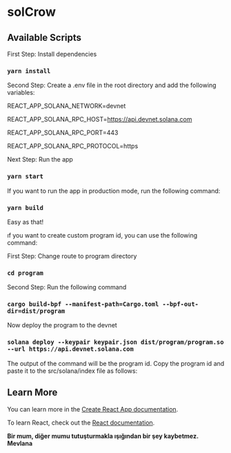 # solCrow

## Available Scripts

First Step: Install dependencies

### `yarn install`

Second Step: Create a .env file in the root directory and add the following variables:

REACT_APP_SOLANA_NETWORK=devnet

REACT_APP_SOLANA_RPC_HOST=https://api.devnet.solana.com

REACT_APP_SOLANA_RPC_PORT=443

REACT_APP_SOLANA_RPC_PROTOCOL=https

Next Step: Run the app

### `yarn start`


If you want to run the app in production mode, run the following command:

### `yarn build`


Easy as that!


ıf you want to create custom program id, you can use the following command:

First Step: Change route to program directory

### `cd program`

Second Step: Run the following command

### `cargo build-bpf --manifest-path=Cargo.toml --bpf-out-dir=dist/program`

Now deploy the program to the devnet

### `solana deploy --keypair keypair.json dist/program/program.so --url https://api.devnet.solana.com `

The output of the command will be the program id. Copy the program id and paste it to the src/solana/index file as follows:


## Learn More
You can learn more in the [Create React App documentation](https://facebook.github.io/create-react-app/docs/getting-started).

To learn React, check out the [React documentation](https://reactjs.org/).




**Bir mum, diğer mumu tutuşturmakla ışığından bir şey kaybetmez.**
**Mevlana**

